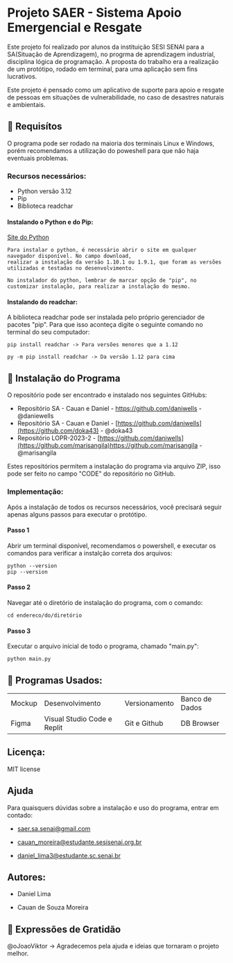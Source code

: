 # Projeto SAER - Sistema Apoio Emergencial e Resgate
Este projeto foi realizado por alunos da instituição SESI SENAI para a SA(Situação de Aprendizagem), no progrma de aprendizagem industrial, disciplina lógica de programação. A proposta do trabalho era a realização de um protótipo, rodado em terminal, para uma aplicação sem fins lucrativos.  

Este projeto é pensado como um aplicativo de suporte para apoio e resgate de pessoas em situações de vulnerabilidade, no caso de desastres naturais e ambientais.

## :wrench: Requisítos

O programa pode ser rodado na maioria dos terminais Linux e Windows, porém recomendamos a utilização do poweshell para que não haja eventuais problemas.

### Recursos necessários:

* Python versão 3.12
* Pip
* Biblioteca readchar 

#### Instalando o Python e do Pip:

[Site do Python](https://www.python.org/)

    Para instalar o python, é necessário abrir o site em qualquer navegador disponível. No campo download, 
    realizar a instalação da versão 1.10.1 ou 1.9.1, que foram as versões utilizadas e testadas no desenvolvimento.

    No instalador do python, lembrar de marcar opção de "pip", no customizar instalação, para realizar a instalação do mesmo. 

#### Instalando do readchar:

A biblioteca readchar pode ser instalada pelo próprio gerenciador de pacotes "pip". Para que isso aconteça digite o seguinte comando no terminal do seu computador:

    pip install readchar -> Para versões menores que a 1.12
    
    py -m pip install readchar -> Da versão 1.12 para cima

## :rocket: Instalação do Programa

O repositório pode ser encontrado e instalado nos seguintes GitHubs:
* Repositório SA - Cauan e Daniel - https://github.com/daniwells - @daniewells
* Repositório SA - Cauan e Daniel - [https://github.com/daniwells](https://github.com/doka43) - @doka43
* Repositório LOPR-2023-2 - [https://github.com/daniwells](https://github.com/marisangila)https://github.com/marisangila - @marisangila

Estes repositórios permitem a instalação do programa via arquivo ZIP, isso pode ser feito no campo "CODE" do repositório no GitHub. 

### Implementação:

Após a instalação de todos os recursos necessários, você precisará seguir apenas alguns passos para executar o protótipo.

#### Passo 1

Abrir um terminal disponível, recomendamos o powershell, e executar os comandos para verificar a instalção correta dos arquivos:

    python --version
    pip --version

#### Passo 2

Navegar até o diretório de instalação do programa, com o comando:

    cd endereco/do/diretório

#### Passo 3

Executar o arquivo inícial de todo o programa, chamado "main.py":

    python main.py

## :hammer: Programas Usados:

<table>
    <tr>
        <td>Mockup</td>
        <td>Desenvolvimento</td>
        <td>Versionamento</td>
        <td>Banco de Dados</td>
    </tr>
    <tr>
        <td>Figma</td>
        <td>Visual Studio Code e Replit</td>
        <td>Git e Github</td>
        <td>DB Browser</td>
    </tr>
</table>

## Licença:

MIT license

## Ajuda

Para quaisquers dúvidas sobre a instalação e uso do programa, entrar em contado:

* saer.sa.senai@gmail.com

* cauan_moreira@estudante.sesisenai.org.br

* daniel_lima3@estudante.sc.senai.br

## Autores:

* Daniel Lima

* Cauan de Souza Moreira
  
## :gift: Expressões de Gratidão

@oJoaoViktor -> Agradecemos pela ajuda e ideias que tornaram o projeto melhor.    
